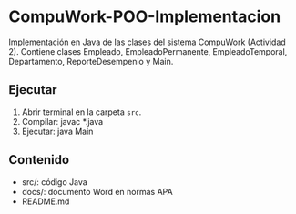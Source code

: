 # CompuWork-POO-Implementacion

Implementación en Java de las clases del sistema CompuWork (Actividad 2).
Contiene clases Empleado, EmpleadoPermanente, EmpleadoTemporal, Departamento, ReporteDesempenio y Main.

## Ejecutar
1. Abrir terminal en la carpeta `src`.
2. Compilar:
   javac *.java
3. Ejecutar:
   java Main

## Contenido
- src/: código Java
- docs/: documento Word en normas APA
- README.md
